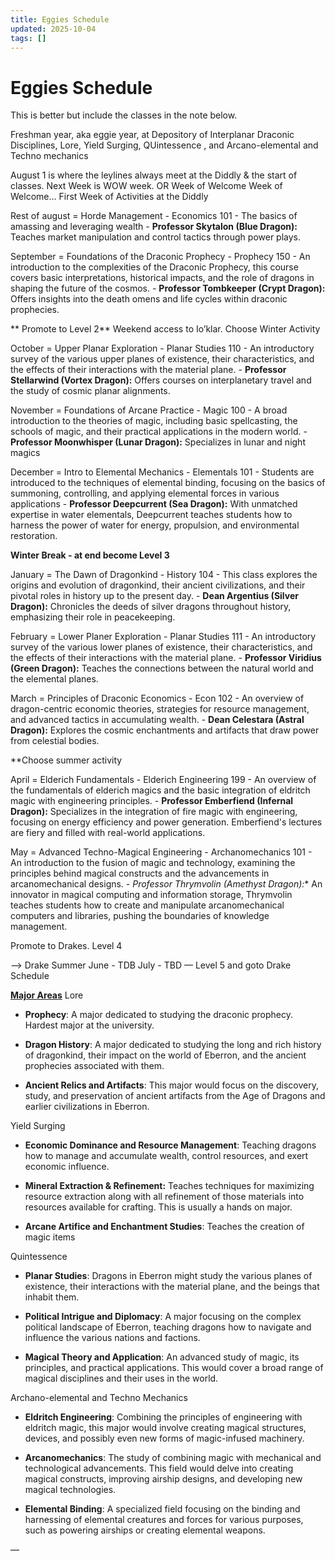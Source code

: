```yaml
---
title: Eggies Schedule
updated: 2025-10-04
tags: []
---
```


# Eggies Schedule

This is better but include the classes in the note below.

Freshman year, aka eggie year, at Depository of Interplanar Draconic Disciplines, Lore, Yield Surging, QUintessence , and Arcano-elemental and Techno mechanics

August 1 is where the leylines always meet at the Diddly & the start of classes.
    Next Week is WOW week. OR Week of Welcome
    Week of Welcome… First Week of Activities at the Diddly

Rest of august = Horde Management - Economics 101
    - The basics of amassing and leveraging wealth
    - **Professor Skytalon (Blue Dragon):** Teaches market manipulation and control tactics through power plays.

September =  Foundations of the Draconic Prophecy - Prophecy 150
    - An introduction to the complexities of the Draconic Prophecy, this course covers basic interpretations, historical impacts, and the role of dragons in shaping the future of the cosmos.
    - **Professor Tombkeeper (Crypt Dragon):** Offers insights into the death omens and life cycles within draconic prophecies.

** Promote to Level 2** Weekend access to Io’klar. Choose Winter Activity

October = Upper Planar Exploration - Planar Studies  110
      - An introductory survey of the various upper planes of existence, their characteristics, and the effects of their interactions with the material plane.
    - **Professor Stellarwind (Vortex Dragon):** Offers courses on interplanetary travel and the study of cosmic planar alignments.

November = Foundations of Arcane Practice - Magic 100
    - A broad introduction to the theories of magic, including basic spellcasting, the schools of magic, and their practical applications in the modern world.
    - **Professor Moonwhisper (Lunar Dragon):** Specializes in lunar and night magics

December = Intro to Elemental Mechanics - Elementals 101
    - Students are introduced to the techniques of elemental binding, focusing on the basics of summoning, controlling, and applying elemental forces in various applications
    - **Professor Deepcurrent (Sea Dragon):** With unmatched expertise in water elementals, Deepcurrent teaches students how to harness the power of water for energy, propulsion, and environmental restoration.

**Winter Break - at end become Level 3**

January = The Dawn of Dragonkind - History 104
     - This class explores the origins and evolution of dragonkind, their ancient civilizations, and their pivotal roles in history up to the present day.
    - **Dean Argentius (Silver Dragon):** Chronicles the deeds of silver dragons throughout history, emphasizing their role in peacekeeping.

February = Lower Planer Exploration - Planar Studies 111
      - An introductory survey of the various lower planes of existence, their characteristics, and the effects of their interactions with the material plane.
    - **Professor Viridius (Green Dragon):** Teaches the connections between the natural world and the elemental planes.

March = Principles of Draconic Economics  - Econ 102
    - An overview of dragon-centric economic theories, strategies for resource management, and advanced tactics in accumulating wealth.
    - **Dean Celestara (Astral Dragon):** Explores the cosmic enchantments and artifacts that draw power from celestial bodies.

**Choose summer activity

April = Elderich Fundamentals - Elderich Engineering 199
    - An overview of the fundamentals of elderich magics and the basic integration of eldritch magic with engineering principles.
    - **Professor Emberfiend (Infernal Dragon):** Specializes in the integration of fire magic with engineering, focusing on energy efficiency and power generation. Emberfiend's lectures are fiery and filled with real-world applications.

May = Advanced Techno-Magical Engineering - Archanomechanics 101
    - An introduction to the fusion of magic and technology, examining the principles behind magical constructs and the advancements in arcanomechanical designs.
    - *Professor Thrymvolin (Amethyst Dragon):** An innovator in magical computing and information storage, Thrymvolin teaches students how to create and manipulate arcanomechanical computers and libraries, pushing the boundaries of knowledge management.

Promote to Drakes. Level 4

—> Drake Summer
June - TDB
July - TBD
— Level 5 and goto Drake Schedule

<u>**Major Areas**</u>
Lore

* **Prophecy**: A major dedicated to studying the draconic prophecy. Hardest major at the university.

* **Dragon History**: A major dedicated to studying the long and rich history of dragonkind, their impact on the world of Eberron, and the ancient prophecies associated with them.

* **Ancient Relics and Artifacts**: This major would focus on the discovery, study, and preservation of ancient artifacts from the Age of Dragons and earlier civilizations in Eberron.

Yield Surging

* **Economic Dominance and Resource Management**: Teaching dragons how to manage and accumulate wealth, control resources, and exert economic influence.

* **Mineral Extraction & Refinement:** Teaches techniques for maximizing resource extraction along with all refinement of those materials into resources available for crafting. This is usually a hands on major.

* **Arcane Artifice and Enchantment Studies**: Teaches the creation of magic items

Quintessence

* **Planar Studies**: Dragons in Eberron might study the various planes of existence, their interactions with the material plane, and the beings that inhabit them.

* **Political Intrigue and Diplomacy**: A major focusing on the complex political landscape of Eberron, teaching dragons how to navigate and influence the various nations and factions.

* **Magical Theory and Application**: An advanced study of magic, its principles, and practical applications. This would cover a broad range of magical disciplines and their uses in the world.

Archano-elemental and Techno Mechanics

* **Eldritch Engineering**: Combining the principles of engineering with eldritch magic, this major would involve creating magical structures, devices, and possibly even new forms of magic-infused machinery.

* **Arcanomechanics**: The study of combining magic with mechanical and technological advancements. This field would delve into creating magical constructs, improving airship designs, and developing new magical technologies.

* **Elemental Binding**: A specialized field focusing on the binding and harnessing of elemental creatures and forces for various purposes, such as powering airships or creating elemental weapons.

—
